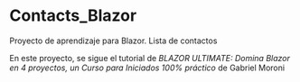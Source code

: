 # Contacts_Blazor
Proyecto de aprendizaje para Blazor. Lista de contactos

En este proyecto, se sigue el tutorial de *BLAZOR ULTIMATE: Domina Blazor en 4 proyectos, un Curso para Iniciados 100% práctico* de Gabriel Moroni
